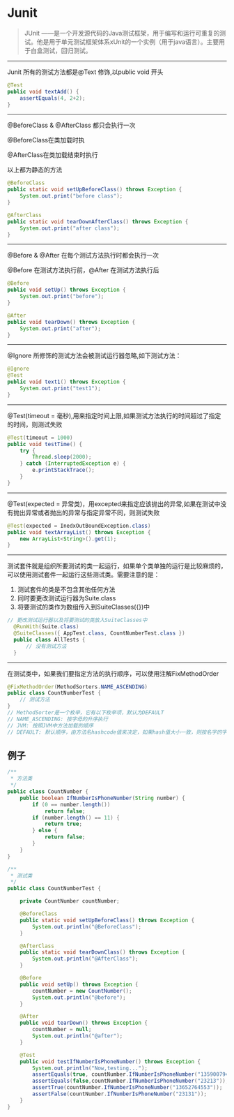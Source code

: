 # Junit

>JUnit ——是一个开发源代码的Java测试框架，用于编写和运行可重复的测试。他是用于单元测试框架体系xUnit的一个实例（用于java语言）。主要用于白盒测试，回归测试。

***

Junit 所有的测试方法都是@Text 修饰,以public void 开头

```java
@Test
public void textAdd() {
    assertEquals(4, 2+2);
}
```

***

@BeforeClass & @AfterClass 都只会执行一次

@BeforeClass在类加载时执

@AfterClass在类加载结束时执行

以上都为静态的方法

```java
@BeforeClass
public static void setUpBeforeClass() throws Exception {
    System.out.print("before class");
}

@AfterClass
public static void tearDownAfterClass() throws Exception {
    System.out.print("after class");
}
```

***

@Before & @After 在每个测试方法执行时都会执行一次


@Before 在测试方法执行前，@After 在测试方法执行后

```java
@Before
public void setUp() throws Exception {
    System.out.print("before");
}

@After
public void tearDown() throws Exception {
    System.out.print("after");
}
```

***

@Ignore 所修饰的测试方法会被测试运行器忽略,如下测试方法：

```java
@Ignore
@Test
public void text1() throws Exception {
    System.out.print("test1");
}
```

***

@Test(timeout = 毫秒),用来指定时间上限,如果测试方法执行的时间超过了指定的时间，则测试失败

```java
@Test(timeout = 1000)
public void testTime() {
    try {
        Thread.sleep(2000);
    } catch (InterruptedException e) {
        e.printStackTrace();
    }
}
```

***

@Test(expected = 异常类)，用excepted来指定应该抛出的异常,如果在测试中没有抛出异常或者抛出的异常与指定异常不同，则测试失败

```java
@Test(expected = InedxOutBoundException.class)
public void textArrayList() throws Exception {
    new ArrayList<String>().get(1);
}
```

***

测试套件就是组织所要测试的类一起运行，如果单个类单独的运行是比较麻烦的，可以使用测试套件一起运行这些测试类。需要注意的是：
1. 测试套件的类是不包含其他任何方法
2. 同时要更改测试运行器为Suite.class
3. 将要测试的类作为数组传入到SuiteClasses({})中

```java
// 更改测试运行器以及将要测试的类放入SuiteClasses中
  @RunWith(Suite.class)
  @SuiteClasses({ AppTest.class, CountNumberTest.class })
  public class AllTests {
      // 没有测试方法
  }
```

*** 

在测试类中，如果我们要指定方法的执行顺序，可以使用注解FixMethodOrder

```java
@FixMethodOrder(MethodSorters.NAME_ASCENDING)
public class CountNumberTest {
    // 测试方法
}
// MethodSorter是一个枚举，它有以下枚举项，默认为DEFAULT
// NAME_ASCENDING: 按字母的升序执行
// JVM: 按照JVM中方法加载的顺序
// DEFAULT: 默认顺序，由方法名hashcode值来决定，如果hash值大小一致，则按名字的字典顺序确定。
```

## 例子
```java
/**
 * 方法类
 */
public class CountNumber {
    public boolean IfNumberIsPhoneNumber(String number) {
        if (0 == number.length())
            return false;
        if (number.length() == 11) {
            return true;
        } else {
            return false;
        }
    }
}

/**
 * 测试类
 */
public class CountNumberTest {

    private CountNumber countNumber;

    @BeforeClass
    public static void setUpBeforeClass() throws Exception {
        System.out.println("@BeforeClass");
    }

    @AfterClass
    public static void tearDownClass() throws Exception {
        System.out.println("@AfterClass");
    }

    @Before
    public void setUp() throws Exception {
        countNumber = new CountNumber();
        System.out.println("@before");
    }

    @After
    public void tearDown() throws Exception {
        countNumber = null;
        System.out.println("@after");
    }

    @Test
    public void testIfNumberIsPhoneNumber() throws Exception {
        System.out.println("Now,testing...");
        assertEquals(true, countNumber.IfNumberIsPhoneNumber("13590079433"));
        assertEquals(false,countNumber.IfNumberIsPhoneNumber("23213"));
        assertTrue(countNumber.IfNumberIsPhoneNumber("13652764553"));
        assertFalse(countNumber.IfNumberIsPhoneNumber("23131"));
    }
}
```
